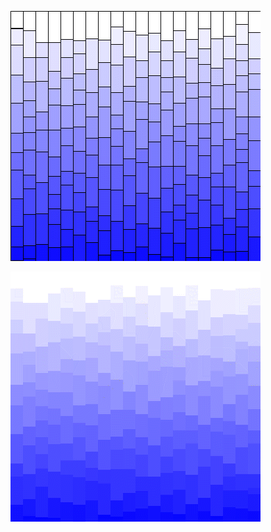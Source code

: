 ![](https://github.com/Crashnorun/Coding_Sketchbook/blob/master/P5/Stripes_01/Animations/Stripes_01.gif)

![](https://github.com/Crashnorun/Coding_Sketchbook/blob/master/P5/Stripes_01/Animations/Stripes_02.gif)
